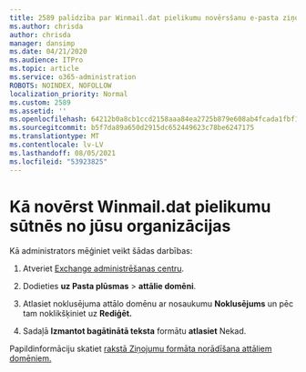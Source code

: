 ```yaml
---
title: 2589 palīdzība par Winmail.dat pielikumu novērsšanu e-pasta ziņojumos no organizācijas
ms.author: chrisda
author: chrisda
manager: dansimp
ms.date: 04/21/2020
ms.audience: ITPro
ms.topic: article
ms.service: o365-administration
ROBOTS: NOINDEX, NOFOLLOW
localization_priority: Normal
ms.custom: 2589
ms.assetid: ''
ms.openlocfilehash: 64212b0a8cb1ccd2158aaa84ea2725b879e608ab4fcada1fbf1032e896be12c2
ms.sourcegitcommit: b5f7da89a650d2915dc652449623c78be6247175
ms.translationtype: MT
ms.contentlocale: lv-LV
ms.lasthandoff: 08/05/2021
ms.locfileid: "53923825"
---
```

# <a name="help-prevent-winmaildat-attachments-in-email-messages-from-your-organization"></a>Kā novērst Winmail.dat pielikumu sūtnēs no jūsu organizācijas

Kā administrators mēģiniet veikt šādas darbības:

1. Atveriet [Exchange administrēšanas centru](https://outlook.office365.com/ecp/).

2. Dodieties **uz Pasta plūsmas**  >  **attālie domēni**.

3. Atlasiet noklusējuma attālo domēnu ar nosaukumu **Noklusējums** un pēc tam noklikšķiniet uz **Rediģēt.**

4. Sadaļā **Izmantot bagātinātā teksta** formātu **atlasiet** Nekad.

Papildinformāciju skatiet [rakstā Ziņojumu formāta norādīšana attāliem domēniem.](https://docs.microsoft.com/Exchange/mail-flow-best-practices/remote-domains/remote-domains#specifying-message-format)
